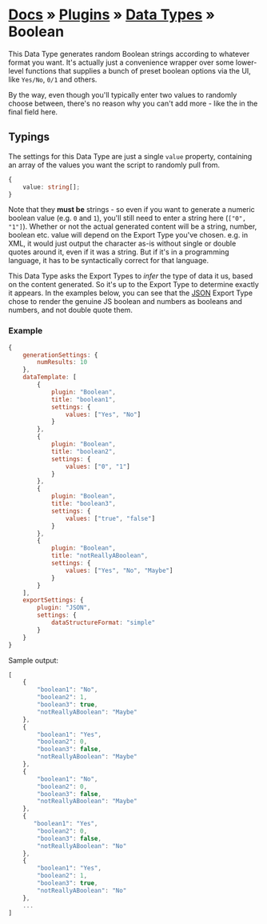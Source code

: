 # [Docs](../../../../../docs/README.md) &raquo; [Plugins](../../README.md) &raquo; [Data Types](../README.md) &raquo; Boolean

This Data Type generates random Boolean strings according to whatever format you want. It's actually just a convenience
wrapper over some lower-level functions that supplies a bunch of preset boolean options via the UI, like `Yes/No`, `0/1`
and others. 

By the way, even though you'll typically enter two values to randomly choose between, there's no reason why you can't
add more - like the in the final field here.


## Typings 

The settings for this Data Type are just a single `value` property, containing an array of the values you want the script
to randomly pull from. 

```typescript
{
    value: string[];
}
```

Note that they **must be** strings - so even if you want to generate a numeric boolean value (e.g. `0` and `1`), you'll still
need to enter a string here (`["0", "1"]`). Whether or not the actual generated content will be a string, number, boolean
etc. value will depend on the Export Type you've chosen. e.g. in XML, it would just output the character as-is without 
single or double quotes around it, even if it was a string. But if it's in a programming language, it has to be
syntactically correct for that language. 

This Data Type asks the Export Types to _infer_ the type of data it us, based on the content generated. So it's up to the
Export Type to determine exactly it appears. In the examples below, you can see that the [JSON](../../exportTypes/JSON/README.md)
Export Type chose to render the genuine JS boolean and numbers as booleans and numbers, and not double quote them.


### Example

```javascript
{
    generationSettings: {
        numResults: 10
    },
    dataTemplate: [
        {
            plugin: "Boolean",
            title: "boolean1",
            settings: {
                values: ["Yes", "No"]
            }
        },
        {
            plugin: "Boolean",
            title: "boolean2",
            settings: {
                values: ["0", "1"]
            }
        },
        {
            plugin: "Boolean",
            title: "boolean3",
            settings: {
                values: ["true", "false"]
            }
        },
        {
            plugin: "Boolean",
            title: "notReallyABoolean",
            settings: {
                values: ["Yes", "No", "Maybe"]
            }
        }
    ],
    exportSettings: {
        plugin: "JSON",
        settings: {
            dataStructureFormat: "simple"
        }
    }
}
```

Sample output:

```javascript
[
    {
        "boolean1": "No",
        "boolean2": 1,
        "boolean3": true,
        "notReallyABoolean": "Maybe"
    },
    {
        "boolean1": "Yes",
        "boolean2": 0,
        "boolean3": false,
        "notReallyABoolean": "Maybe"
    },
    {
        "boolean1": "No",
        "boolean2": 0,
        "boolean3": false,
        "notReallyABoolean": "Maybe"
    },
    {
       "boolean1": "Yes",
        "boolean2": 0,
        "boolean3": false,
        "notReallyABoolean": "No"
    },
    {
        "boolean1": "Yes",
        "boolean2": 1,
        "boolean3": true,
        "notReallyABoolean": "No"
    },
    ...
]
```
